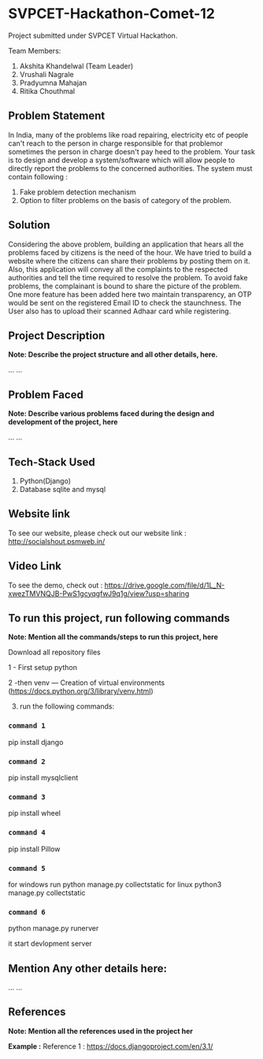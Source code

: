 # SVPCET-Hackathon-Comet-12

Project submitted under SVPCET Virtual Hackathon.

Team Members:
1. Akshita Khandelwal (Team Leader)
2. Vrushali Nagrale
3. Pradyumna Mahajan
4. Ritika Chouthmal
  
## Problem Statement

In India, many of the problems like road repairing, electricity etc of
people can't reach to the person in charge responsible for that problemor sometimes the person in charge doesn't pay heed to the problem.
Your task is to design and develop a system/software which will allow
people to directly report the problems to the concerned authorities. The
system must contain following :
1. Fake problem detection mechanism
2. Option to filter problems on the basis of category of the
problem.

## Solution
Considering the above problem, building an application that hears all the problems faced by citizens is the need of the hour. We have tried to build a website where the citizens can share their problems by posting them on it. Also, this application will convey all the complaints to the respected authorities and tell the time required to resolve the problem.
To avoid fake problems, the complainant is bound to share the picture of the problem. One more feature has been added here two maintain transparency, an OTP would be sent on the registered Email ID to check the staunchness. The User also has to upload their scanned Adhaar card while registering.


## Project Description

**Note: Describe the project structure and all other details, here.**

...
...

## Problem Faced

**Note: Describe various problems faced during the design and development of the project, here**

...
...

## Tech-Stack Used

1. Python(Django) 
2. Database sqlite and mysql

## Website link

To see our website, please check out our website link : http://socialshout.psmweb.in/


## Video Link

To see the demo, check out : https://drive.google.com/file/d/1L_N-xwezTMVNQJB-PwS1gcyqgfwJ9q1g/view?usp=sharing

## To run this project, run following commands

**Note: Mention all the commands/steps to run this project, here**

Download all repository files


1 - First setup python


2 -then venv — Creation of virtual environments (https://docs.python.org/3/library/venv.html)

3) run the following commands: 

### `command 1`

pip install django

### `command 2`

pip install mysqlclient


### `command 3`

pip install wheel

### `command 4`

pip install Pillow

### `command 5`

for windows run 
python manage.py collectstatic
for linux
python3 manage.py collectstatic

### `command 6`

python manage.py runerver 

it start devlopment server



## Mention Any other details here:

...
...


## References

**Note: Mention all the references used in the project her**

**Example :**
Reference 1 : https://docs.djangoproject.com/en/3.1/
